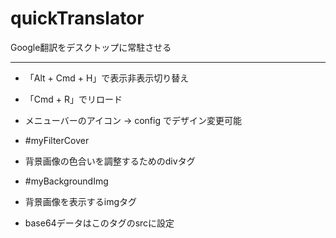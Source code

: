# quickTranslator
Google翻訳をデスクトップに常駐させる

***

- 「Alt + Cmd + H」で表示非表示切り替え
- 「Cmd + R」でリロード
- メニューバーのアイコン -> config でデザイン変更可能


- #myFilterCover  
 - 背景画像の色合いを調整するためのdivタグ


- #myBackgroundImg  
 - 背景画像を表示するimgタグ
 - base64データはこのタグのsrcに設定

